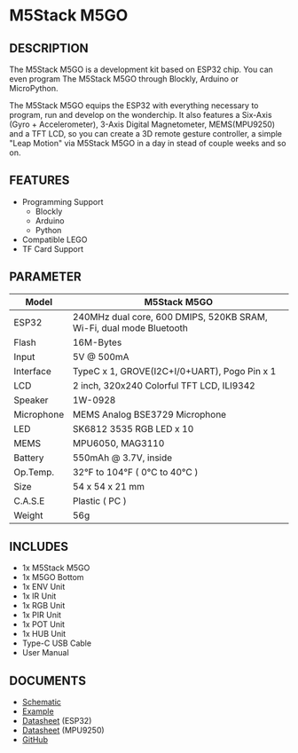 ﻿# M5Stack M5GO

## DESCRIPTION

The M5Stack M5GO is a development kit based on ESP32 chip. You can even program The M5Stack M5GO through Blockly, Arduino or MicroPython.

The M5Stack M5GO equips the ESP32 with everything necessary to program, run and develop on the wonderchip. It also features a Six-Axis (Gyro + Accelerometer), 3-Axis Digital Magnetometer, MEMS(MPU9250) and a TFT LCD, so you can create a 3D remote gesture controller, a simple "Leap Motion" via M5Stack M5GO in a day in stead of couple weeks and so on.


## FEATURES

- Programming Support
   + Blockly
   + Arduino
   + Python
- Compatible LEGO
- TF Card Support


## PARAMETER

Model | M5Stack M5GO
---|---
ESP32 | 240MHz dual core, 600 DMIPS, 520KB SRAM, Wi-Fi, dual mode Bluetooth
Flash | 16M-Bytes
Input | 5V @ 500mA
Interface | TypeC x 1, GROVE(I2C+I/0+UART), Pogo Pin x 1
LCD | 2 inch, 320x240 Colorful TFT LCD, ILI9342
Speaker | 1W-0928
Microphone | MEMS Analog BSE3729 Microphone
LED | SK6812 3535 RGB LED x 10
MEMS | MPU6050, MAG3110
Battery | 550mAh @ 3.7V, inside
Op.Temp. | 32°F to 104°F ( 0°C to 40°C )
Size | 54 x 54 x 21 mm
C.A.S.E | Plastic ( PC )
Weight | 56g


## INCLUDES

- 1x M5Stack M5GO
- 1x M5GO Bottom
- 1x ENV Unit
- 1x IR Unit
- 1x RGB Unit
- 1x PIR Unit
- 1x POT Unit
- 1x HUB Unit
- Type-C USB Cable
- User Manual


## DOCUMENTS

- [Schematic](https://github.com/m5stack/M5GO/blob/master/hardware/schematics/M5GO.pdf)
- [Example](https://github.com/m5stack/M5GO/tree/master/examples)
- [Datasheet](https://www.espressif.com/sites/default/files/documentation/esp32_datasheet_cn.pdf) (ESP32)
- [Datasheet](https://www.invensense.com/wp-content/uploads/2015/02/PS-MPU-9250A-01-v1.1.pdf) (MPU9250)
- [GitHub](https://github.com/m5stack/M5GO)

